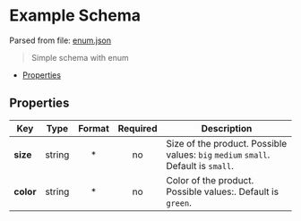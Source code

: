 # __Example Schema__

Parsed from file: [enum.json](https://github.com/McCastles/JMC/blob/master/examples/simple/enum.json)
> Simple schema with enum
* [Properties](#properties)
## __Properties__
|Key|Type|Format|Required|Description|
|-|:-:|:-:|:-:|-|
|__size__|string|*|no|Size of the product. Possible values: `big` `medium` `small`. Default is `small`.|
|__color__|string|*|no|Color of the product. Possible values:. Default is `green`.|